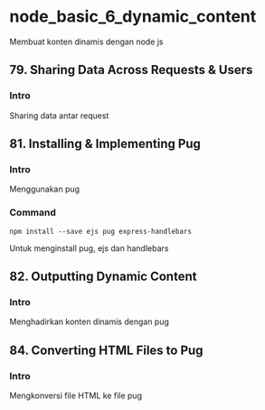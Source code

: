 # node_basic_6_dynamic_content

Membuat konten dinamis dengan node js

## 79. Sharing Data Across Requests & Users

### Intro

Sharing data antar request

## 81. Installing & Implementing Pug

### Intro

Menggunakan pug

### Command

```
npm install --save ejs pug express-handlebars
```

Untuk menginstall pug, ejs dan handlebars

## 82. Outputting Dynamic Content

### Intro

Menghadirkan konten dinamis dengan pug

## 84. Converting HTML Files to Pug

### Intro

Mengkonversi file HTML ke file pug
